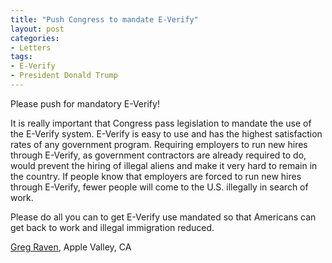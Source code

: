 ```yaml
---
title: "Push Congress to mandate E-Verify"
layout: post
categories:
- Letters
tags:
- E-Verify
- President Donald Trump
---
```


Please push for mandatory E-Verify!

It is really important that Congress pass legislation to mandate the use of the E-Verify system. E-Verify is easy to use and has the highest satisfaction rates of any government program. Requiring employers to run new hires through E-Verify, as government contractors are already required to do, would prevent the hiring of illegal aliens and make it very hard to remain in the country. If people know that employers are forced to run new hires through E-Verify, fewer people will come to the U.S. illegally in search of work.

Please do all you can to get E-Verify use mandated so that Americans can get back to work and illegal immigration reduced.

[Greg Raven](https://www.gregraven.org/), Apple Valley, CA